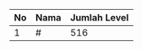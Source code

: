 | No | Nama            | Jumlah Level |
|----|-----------------|--------------|
| 1  | #    |    516        |
